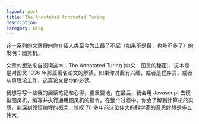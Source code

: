```yaml
---
layout: post
title: The Annotated Annotated Turing
description: 
category: blog
---
```


这一系列的文章将向你介绍人类至今为止最了不起（如果不是最，也差不多了）的发明：图灵机。

文章的想法来自阅读这本：The Annotated Turing (中文：图灵的秘密)，这本是是对图灵 1936 年那篇著名论文的解读，如果你对此有兴趣，或者是程序员，或者从事理论工作，这篇论文是你的必读。

我想写写一些我的阅读笔记和心得，更重要地，在最后，我会用 Javascript 去模拟图灵机，编写并执行通用图灵机的指令。在整个过程中，你会了解到计算机的实质，能深刻领悟编程的概念，惊叹 70 多年前这位伟大的科学家的奇思妙想是多么伟大。

